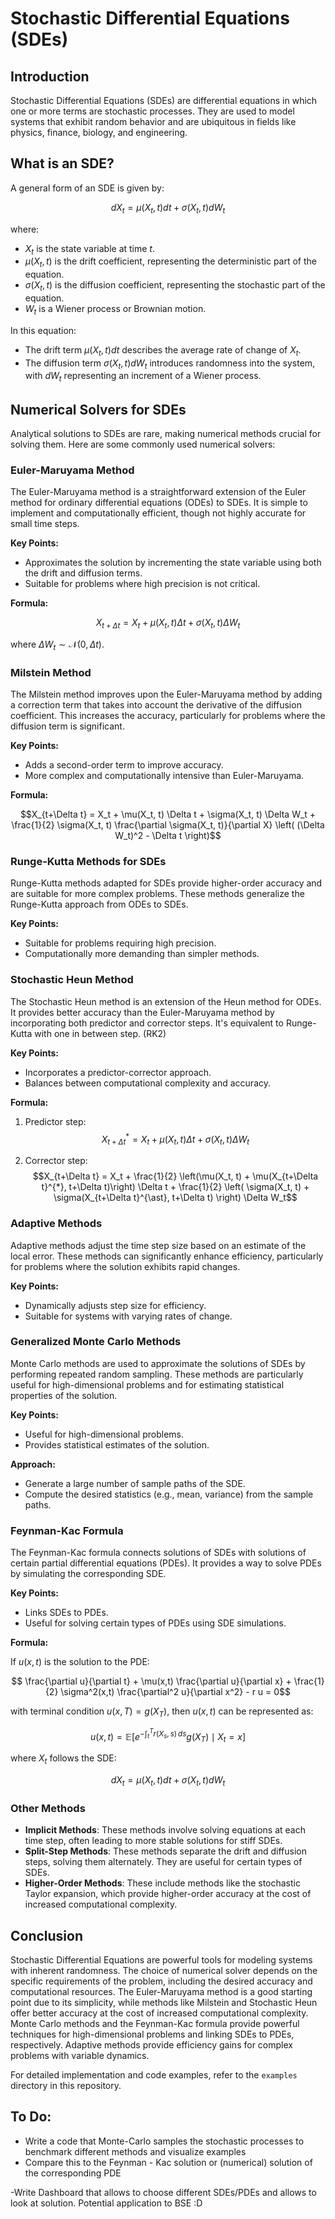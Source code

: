 # Stochastic Differential Equations (SDEs)

## Introduction

Stochastic Differential Equations (SDEs) are differential equations in which one or more terms are stochastic processes. They are used to model systems that exhibit random behavior and are ubiquitous in fields like physics, finance, biology, and engineering.

## What is an SDE?

A general form of an SDE is given by:

$$ dX_t = \mu(X_t, t) dt + \sigma(X_t, t) dW_t $$

where:
- $X_t$ is the state variable at time $t$.
- $\mu(X_t, t)$ is the drift coefficient, representing the deterministic part of the equation.
- $\sigma(X_t, t)$ is the diffusion coefficient, representing the stochastic part of the equation.
- $W_t$ is a Wiener process or Brownian motion.

In this equation:
- The drift term $\mu(X_t, t) dt$ describes the average rate of change of $X_t$.
- The diffusion term $\sigma(X_t, t) dW_t$ introduces randomness into the system, with $dW_t$ representing an increment of a Wiener process.

## Numerical Solvers for SDEs

Analytical solutions to SDEs are rare, making numerical methods crucial for solving them. Here are some commonly used numerical solvers:

### Euler-Maruyama Method

The Euler-Maruyama method is a straightforward extension of the Euler method for ordinary differential equations (ODEs) to SDEs. It is simple to implement and computationally efficient, though not highly accurate for small time steps.

**Key Points:**
- Approximates the solution by incrementing the state variable using both the drift and diffusion terms.
- Suitable for problems where high precision is not critical.

**Formula:**

$$X_{t+\Delta t} = X_t + \mu(X_t, t) \Delta t + \sigma(X_t, t) \Delta W_t$$

where $\Delta W_t \sim \mathcal{N}(0, \Delta t)$.

### Milstein Method

The Milstein method improves upon the Euler-Maruyama method by adding a correction term that takes into account the derivative of the diffusion coefficient. This increases the accuracy, particularly for problems where the diffusion term is significant.

**Key Points:**
- Adds a second-order term to improve accuracy.
- More complex and computationally intensive than Euler-Maruyama.

**Formula:**

$$X_{t+\Delta t} = X_t + \mu(X_t, t) \Delta t + \sigma(X_t, t) \Delta W_t + \frac{1}{2} \sigma(X_t, t) \frac{\partial \sigma(X_t, t)}{\partial X} \left( (\Delta W_t)^2 - \Delta t \right)$$

### Runge-Kutta Methods for SDEs

Runge-Kutta methods adapted for SDEs provide higher-order accuracy and are suitable for more complex problems. These methods generalize the Runge-Kutta approach from ODEs to SDEs.

**Key Points:**
- Suitable for problems requiring high precision.
- Computationally more demanding than simpler methods.

### Stochastic Heun Method

The Stochastic Heun method is an extension of the Heun method for ODEs. It provides better accuracy than the Euler-Maruyama method by incorporating both predictor and corrector steps. It's equivalent to Runge-Kutta with one in between step. (RK2)

**Key Points:**
- Incorporates a predictor-corrector approach.
- Balances between computational complexity and accuracy.

**Formula:**

1. Predictor step: $$X_{t+\Delta t}^{*} = X_t + \mu(X_t, t) \Delta t + \sigma(X_t, t) \Delta W_t$$
   
2. Corrector step: $$X_{t+\Delta t} = X_t + \frac{1}{2}  \left(\mu(X_t, t) + \mu(X_{t+\Delta t}^{*}, t+\Delta t)\right)  \Delta t + \frac{1}{2} \left( \sigma(X_t, t) + \sigma(X_{t+\Delta t}^{\ast}, t+\Delta t) \right) \Delta W_t$$

### Adaptive Methods

Adaptive methods adjust the time step size based on an estimate of the local error. These methods can significantly enhance efficiency, particularly for problems where the solution exhibits rapid changes.

**Key Points:**
- Dynamically adjusts step size for efficiency.
- Suitable for systems with varying rates of change.

### Generalized Monte Carlo Methods

Monte Carlo methods are used to approximate the solutions of SDEs by performing repeated random sampling. These methods are particularly useful for high-dimensional problems and for estimating statistical properties of the solution.

**Key Points:**
- Useful for high-dimensional problems.
- Provides statistical estimates of the solution.

**Approach:**
- Generate a large number of sample paths of the SDE.
- Compute the desired statistics (e.g., mean, variance) from the sample paths.

### Feynman-Kac Formula

The Feynman-Kac formula connects solutions of SDEs with solutions of certain partial differential equations (PDEs). It provides a way to solve PDEs by simulating the corresponding SDE.

**Key Points:**
- Links SDEs to PDEs.
- Useful for solving certain types of PDEs using SDE simulations.

**Formula:**

If $u(x,t)$ is the solution to the PDE:

$$ \frac{\partial u}{\partial t} + \mu(x,t) \frac{\partial u}{\partial x} + \frac{1}{2} \sigma^2(x,t) \frac{\partial^2 u}{\partial x^2} - r u = 0$$

with terminal condition $u(x,T) = g(X_T)$, then $u(x,t)$ can be represented as:

$$u(x,t) = \mathbb{E} \left[ e^{-\int_t^T r(X_s, s) \, ds} g(X_T) \mid X_t = x \right]$$

where $X_t$ follows the SDE:

$$dX_t = \mu(X_t, t) dt + \sigma(X_t, t) dW_t$$

### Other Methods

- **Implicit Methods**: These methods involve solving equations at each time step, often leading to more stable solutions for stiff SDEs.
- **Split-Step Methods**: These methods separate the drift and diffusion steps, solving them alternately. They are useful for certain types of SDEs.
- **Higher-Order Methods**: These include methods like the stochastic Taylor expansion, which provide higher-order accuracy at the cost of increased computational complexity.

## Conclusion

Stochastic Differential Equations are powerful tools for modeling systems with inherent randomness. The choice of numerical solver depends on the specific requirements of the problem, including the desired accuracy and computational resources. The Euler-Maruyama method is a good starting point due to its simplicity, while methods like Milstein and Stochastic Heun offer better accuracy at the cost of increased computational complexity. Monte Carlo methods and the Feynman-Kac formula provide powerful techniques for high-dimensional problems and linking SDEs to PDEs, respectively. Adaptive methods provide efficiency gains for complex problems with variable dynamics.

For detailed implementation and code examples, refer to the `examples` directory in this repository.

## To Do:
- Write a code that Monte-Carlo samples the stochastic processes to benchmark different methods and visualize examples
- Compare this to the Feynman - Kac solution or (numerical) solution of the corresponding PDE

-Write Dashboard that allows to choose different SDEs/PDEs and allows to look at solution. Potential application to BSE :D

